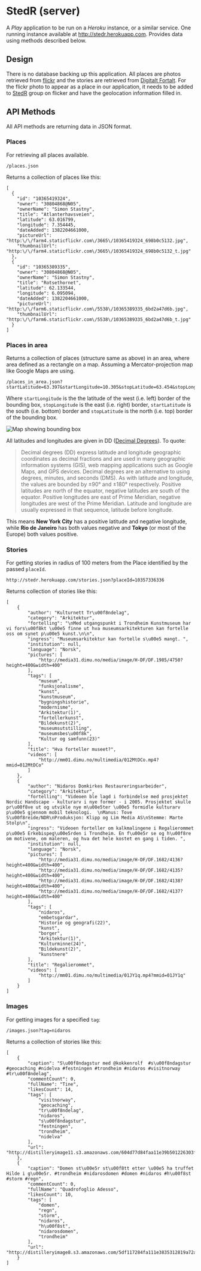 StedR (server)
=============

A *Play* application to be run on a *Heroku* instance, or a similar service. One running instance available at http://stedr.herokuapp.com. Provides data using methods described below.

Design
------

There is no database backing up this application. All places are photos retrieved from [flickr](http://www.flickr.com/) and the stories are retrieved from [Digitalt Fortalt](http://digitaltfortalt.no/). For the flickr photo to appear as a place in our application, it needs to be added to [StedR](http://www.flickr.com/groups/2297124@N25/) group on flicker and have the geolocation information filled in.


API Methods
-----------

All API methods are returning data in JSON format.

### Places

For retrieving all places available.

    /places.json

Returns a collection of places like this:

    [
      {
        "id": "10365419324",
        "owner": "30804868@N05",
        "ownerName": "Simon Stastny",
        "title": "Atlanterhavsveien",
        "latitude": 63.016799,
        "longitude": 7.354445,
        "dateAdded": 1382204661000,
        "pictureUrl": "http:\/\/farm4.staticflickr.com\/3665\/10365419324_698b0c5132.jpg",
        "thumbnailUrl": "http:\/\/farm4.staticflickr.com\/3665\/10365419324_698b0c5132_t.jpg"
      },
      {
        "id": "10365389335",
        "owner": "30804868@N05",
        "ownerName": "Simon Stastny",
        "title": "Rotsethornet",
        "latitude": 62.133544,
        "longitude": 6.095094,
        "dateAdded": 1382204661000,
        "pictureUrl": "http:\/\/farm6.staticflickr.com\/5538\/10365389335_6bd2a47d6b.jpg",
        "thumbnailUrl": "http:\/\/farm6.staticflickr.com\/5538\/10365389335_6bd2a47d6b_t.jpg"
      }
    ]

### Places in area

Returns a collection of places (structure same as above) in an area, where area defined as a rectangle on a map. Assuming a Mercator-projection map like Google Maps are using.
  
    /places_in_area.json?startLatitude=63.397&startLongitude=10.305&stopLatitude=63.454&stopLongitude=10.492

Where `startLongitude` is the the latitude of the west (i.e. left) border of the bounding box, `stopLongitude` is the east (i.e. right) border, `startLatitude` is the south (i.e. bottom) border and `stopLatitude` is the north (i.e. top) border of the bounding box. 

![Map showing bounding box](http://i.imgur.com/GsKoPQZ.png)

All latitudes and longitudes are given in DD ([Decimal Degrees](http://en.wikipedia.org/wiki/Decimal_degrees)). To quote:

> Decimal degrees (DD) express latitude and longitude geographic coordinates as decimal fractions and are used in many geographic information systems (GIS), web mapping applications such as Google Maps, and GPS devices. Decimal degrees are an alternative to using degrees, minutes, and seconds (DMS). As with latitude and longitude, the values are bounded by ±90° and ±180° respectively.
> Positive latitudes are north of the equator, negative latitudes are south of the equator. Positive longitudes are east of Prime Meridian, negative longitudes are west of the Prime Meridian. Latitude and longitude are usually expressed in that sequence, latitude before longitude.

This means **New York City** has a positive latitude and negative longitude, while **Rio de Janeiro** has both values negative and **Tokyo** (or most of the Europe) both values positive.

### Stories

For getting stories in radius of 100 meters from the Place identified by the passed `placeId`.

    http://stedr.herokuapp.com/stories.json?placeId=10357336336

Returns collection of stories like this:

    [
        {
            "author": "Kulturnett Tr\u00f8ndelag",
            "category": "Arkitektur",
            "fortelling": "\nMed utgangspunkt i Trondheim Kunstmuseum har vi fors\u00f8kt \u00e5 finne ut hva museumsarkitekturen kan fortelle oss om synet p\u00e5 kunst.\n\n",
            "ingress": "Museumsarkitektur kan fortelle s\u00e5 mangt. ",
            "institution": null,
            "language": "Norsk",
            "pictures": [
                "http://media31.dimu.no/media/image/H-DF/DF.1985/4750?height=400&width=400"
            ],
            "tags": [
                "museum",
                "funksjonalisme",
                "kunst",
                "kunstmuseum",
                "bygningshistorie",
                "modernisme",
                "Arkitektur(1)",
                "fortellerkunst",
                "Bildekunst(2)",
                "museumsutstilling",
                "museumsbes\u00f8k",
                "Kultur og samfunn(23)"
            ],
            "title": "Hva forteller museet?",
            "videos": [
                "http://mm01.dimu.no/multimedia/012MtDCo.mp4?mmid=012MtDCo"
            ]
        },
        {
            "author": "Nidaros Domkirkes Restaureringsarbeider",
            "category": "Arkitektur",
            "fortelling": "Videoen ble lagd i forbindelse med prosjektet Nordic Handscape - kulturarv i nye former - i 2005. Prosjektet skulle pr\u00f8ve ut og utvikle nye m\u00e5ter \u00e5 formidle kulturarv p\u00e5 gjennom mobil teknologi.  \nManus: Tove S\u00f8reide/NDR\nProduksjon: Klipp og Lim Media AS\nStemme: Marte Stolp\n",
            "ingress": "Videoen forteller om kalkmalingene i Regalierommet p\u00e5 Erkebispeg\u00e5rden i Trondheim. En f\u00e5r se og h\u00f8re om motivene, om maleren, og hva det hele kostet en gang i tiden. ",
            "institution": null,
            "language": "Norsk",
            "pictures": [
                "http://media31.dimu.no/media/image/H-DF/DF.1682/4136?height=400&width=400",
                "http://media31.dimu.no/media/image/H-DF/DF.1682/4135?height=400&width=400",
                "http://media31.dimu.no/media/image/H-DF/DF.1682/4138?height=400&width=400",
                "http://media31.dimu.no/media/image/H-DF/DF.1682/4137?height=400&width=400"
            ],
            "tags": [
                "nidaros",
                "embetsgardar",
                "Historie og geografi(22)",
                "kunst",
                "borger",
                "Arkitektur(1)",
                "Kulturminne(24)",
                "Bildekunst(2)",
                "kunstnere"
            ],
            "title": "Regalierommet",
            "videos": [
                "http://mm01.dimu.no/multimedia/01JY1q.mp4?mmid=01JY1q"
            ]
        }
    ]


### Images

For getting images for a specified `tag`:

    /images.json?tag=nidaros
    
Returns a collection of stories like this:

    [
        {
            "caption": "S\u00f8ndagstur med @kokkenrolf  #s\u00f8ndagstur #geocaching #nidelva #festningen #trondheim #nidaros #visitnorway #tr\u00f8ndelag",
            "commentCount": 0,
            "fullName": "Tine",
            "likesCount": 14,
            "tags": [
                "visitnorway",
                "geocaching",
                "tr\u00f8ndelag",
                "nidaros",
                "s\u00f8ndagstur",
                "festningen",
                "trondheim",
                "nidelva"
            ],
            "url": "http://distilleryimage11.s3.amazonaws.com/604d77d84faa11e39b501226303f8d71_8.jpg"
        },
        {
            "caption": "Domen st\u00e5r st\u00f8tt etter \u00e5 ha truffet Hilde i g\u00e5r. #trondheim #nidarosdomen #domen #nidaros #h\u00f8st #storm #regn",
            "commentCount": 0,
            "fullName": "Quadrofoglio Adesso",
            "likesCount": 10,
            "tags": [
                "domen",
                "regn",
                "storm",
                "nidaros",
                "h\u00f8st",
                "nidarosdomen",
                "trondheim"
            ],
            "url": "http://distilleryimage8.s3.amazonaws.com/5df117284fa111e3835312819a72a48f_8.jpg"
        }
    ]
